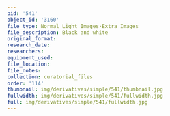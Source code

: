```yaml
---
pid: '541'
object_id: '3160'
file_type: Normal Light Images›Extra Images
file_description: Black and white
original_format:
research_date:
researchers:
equipment_used:
file_location:
file_notes:
collection: curatorial_files
order: '114'
thumbnail: img/derivatives/simple/541/thumbnail.jpg
fullwidth: img/derivatives/simple/541/fullwidth.jpg
full: img/derivatives/simple/541/fullwidth.jpg
---
```

